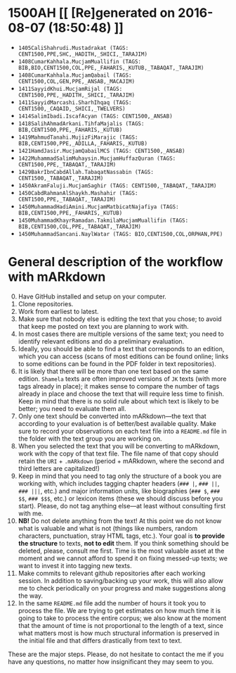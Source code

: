 # 1500AH [[ [Re]generated on 2016-08-07 (18:50:48) ]]

* `1405CaliShahrudi.Mustadrakat (TAGS: CENT1500,PPE,SHC,_HADITH,_SHICI,_TARAJIM)`
* `1408CumarKahhala.MucjamMuallifin (TAGS: BIB,BIO,CENT1500,COL,PPE,_FAHARIS,_KUTUB,_TABAQAT,_TARAJIM)`
* `1408CumarKahhala.MucjamQabail (TAGS: CENT1500,COL,GEN,PPE,_ANSAB,_MACAJIM)`
* `1411SayyidKhui.MucjamRijal (TAGS: CENT1500,PPE,_HADITH,_SHICI,_TARAJIM)`
* `1411SayyidMarcashi.SharhIhqaq (TAGS: CENT1500,_CAQAID,_SHICI,_TWELVERS)`
* `1414SalimIbadi.IscafAcyan (TAGS: CENT1500,_ANSAB)`
* `1418SalihAhmadArkani.TihfaMajalis (TAGS: BIB,CENT1500,PPE,_FAHARIS,_KUTUB)`
* `1419MahmudTanahi.MujizFiMarajic (TAGS: BIB,CENT1500,PPE,_ADILLA,_FAHARIS,_KUTUB)`
* `1421HamdJasir.MucjamQabailMCS (TAGS: CENT1500,_ANSAB)`
* `1422MuhammadSalimMuhaysin.MucjamHuffazQuran (TAGS: CENT1500,PPE,_TABAQAT,_TARAJIM)`
* `1429BakrIbnCabdAllah.TabaqatNassabin (TAGS: CENT1500,_TABAQAT,_TARAJIM)`
* `1450AkramFaluji.MucjamSaghir (TAGS: CENT1500,_TABAQAT,_TARAJIM)`
* `1450CabdRahmanAlShaykh.Mashahir (TAGS: CENT1500,PPE,_TABAQAT,_TARAJIM)`
* `1450MuhammadHadiAmini.MucjamMatbicatNajafiya (TAGS: BIB,CENT1500,PPE,_FAHARIS,_KUTUB)`
* `1450MuhammadKhayrRamadan.TakmilaMucjamMuallifin (TAGS: BIB,CENT1500,COL,PPE,_TABAQAT,_TARAJIM)`
* `1450MuhammadSancani.NaylWatar (TAGS: BIO,CENT1500,COL,ORPHAN,PPE)`


# General description of the workflow with mARkdown

0. Have GitHub installed and setup on your computer.
1. Clone repositories.
2. Work from earliest to latest.
3. Make sure that nobody else is editing the text that you chose; to avoid that keep me posted on text you are planning to work with. 
4. In most cases there are multiple versions of the same text; you need to identify relevant editions and do a preliminary evaluation.
5. Ideally,  you should be able to find a text that corresponds to an edition,  which you can access (scans of most editions can be found online; links to some editions can be found in the PDF folder in text repositories). 
6. It is likely that there will be more than one text based on the same edition. `Shamela` texts are often improved versions of `JK` texts (with more tags already in place);  it makes sense to compare the number of tags already in place and choose the text that will require less time to finish. Keep in mind that there is no solid rule about which text is likely to be better; you need to evaluate them all.
7. Only one text should be converted into mARkdown—the text that according to your evaluation is of better/best available quality. Make sure to record your observations on each text file into a `README.md` file in the folder with the text group you are working on.
8. When you selected the text that you will be converting to mARkdown, work with the copy of that text file. The file name of that copy should retain the `URI` + `.mARkdown` (period + mARkdown,  where the second and third letters are capitalized!) 
9. Keep in mind that you need to tag only the structure of a book you are working with,  which includes tagging chapter headers (`### |`,  `### ||`,  `### |||`, etc.) and major information units, like biographies (`### $`,  `### $$`,  `### $$$`,  etc.) or lexicon items (these we should discuss before you start). Please, do not tag anything else—at least without consulting first with me.
10. **NB!** Do not delete anything from the text! At this point we do not know what is valuable and what is not (things like numbers, random characters, punctuation, stray HTML tags, etc.). Your goal is **to provide the structure** to texts, **not to edit** them. If you think something should be deleted, please, consult me first. Time is the most valuable asset at the moment and we cannot afford to spend it on fixing messed-up texts; we want to invest it into tagging new texts.
10. Make commits to relevant github repositories after each working session. In addition to saving/backing up your work, this will also allow me to check periodically on your progress and make suggestions along the way.
11. In the same `README.md` file add the number of hours it took you to process the file. We are trying to get estimates on how much time it is going to take to process the entire corpus; we also know at the moment that the amount of time is not proportional to the length of a text, since what matters most is how much structural information is preserved in the initial file and that differs drastically from text to text.

These are the major steps.  Please, do not hesitate to contact the me if you have any questions, no matter how insignificant they may seem to you.

